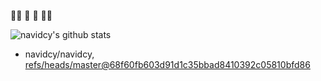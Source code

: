 🏄🏽 🌊 🐎 💃🏼

![navidcy's github stats](https://github-readme-stats.vercel.app/api?username=navidcy&show_icons=true&hide_border=false&show_owner=true&count_private=false&include_all_commits=true&custom_title=navidcy%27s%20GitHub%20stats)&nbsp;&nbsp;

<!-- [![Readme Card](https://github-readme-stats.vercel.app/api/pin/?username=FourierFlows&repo=FourierFlows.jl)](https://github.com/anuraghazra/github-readme-stats) -->

<!-- START gadpp -->
- navidcy/navidcy, [refs/heads/master@68f60fb603d91d1c35bbad8410392c05810bfd86](https://github.com/navidcy/navidcy/commit/68f60fb603d91d1c35bbad8410392c05810bfd86)
